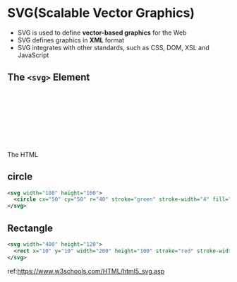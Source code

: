 # SVG(Scalable Vector Graphics)
* SVG is used to define **vector-based graphics** for the Web
* SVG defines graphics in **XML** format
* SVG integrates with other standards, such as CSS, DOM, XSL and JavaScript

## The `<svg>` Element
The HTML <svg> element is a container for SVG graphics.

## circle
```svg
<svg width="100" height="100">
  <circle cx="50" cy="50" r="40" stroke="green" stroke-width="4" fill="yellow" />
</svg>
```

## Rectangle
```svg
<svg width="400" height="120">
  <rect x="10" y="10" width="200" height="100" stroke="red" stroke-width="6" fill="blue" />
</svg>
```

ref:https://www.w3schools.com/HTML/html5_svg.asp
